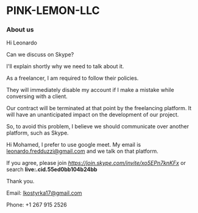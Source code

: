 
# PINK-LEMON-LLC

### About us

Hi Leonardo

Can we discuss on Skype?

I'll explain shortly why we need to talk about it.

As a freelancer, I am required to follow their policies.

They will immediately disable my account if I make a mistake while conversing with a client.

Our contract will be terminated at that point by the freelancing platform. It will have an unanticipated impact on the development of our project.

So, to avoid this problem, I believe we should communicate over another platform, such as Skype.


Hi Mohamed,
I prefer to use google meet. 
My email is leonardo.fredduzzi@gmail.com and we talk on that platform.

If you agree, please join *https://join.skype.com/invite/xo5EPn7knKFx* or search **live:.cid.55ed0bb104b24bb**

Thank you.

Email: lkostyrka17@gmail.com

Phone: +1 267 915 2526
